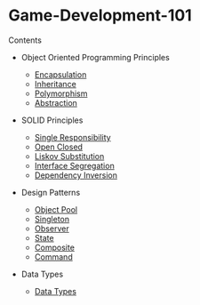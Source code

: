 
# Game-Development-101

Contents




- Object Oriented Programming Principles
    - [Encapsulation](https://github.com/utkusever/Game-Development-101/blob/main/Assets/Scripts/OOP/Encapsulation/Encapsulation.cs)
    - [Inheritance](https://github.com/utkusever/Game-Development-101/blob/main/Assets/Scripts/OOP/Inheritance/Inheritance.cs)
    - [Polymorphism](https://github.com/utkusever/Game-Development-101/blob/main/Assets/Scripts/OOP/Polymorphism/Polymorphism.cs)
    - [Abstraction](https://github.com/utkusever/Game-Development-101/blob/main/Assets/Scripts/OOP/Abstraction/Abstraction.cs)
- SOLID Principles

    - [Single Responsibility](https://github.com/utkusever/Game-Development-101/blob/main/Assets/Scripts/SOLID/SingleResponsibility/SingleResponsibility.cs)
    - [Open Closed](https://github.com/utkusever/Game-Development-101/blob/main/Assets/Scripts/SOLID/OpenClosed/OpenClosedExample2.cs)
    - [Liskov Substitution](https://github.com/utkusever/Game-Development-101/tree/main/Assets/Scripts/SOLID/LiskovSubstitution)
    - [Interface Segregation](https://github.com/utkusever/Game-Development-101/blob/main/Assets/Scripts/SOLID/InterfaceSegregation/InterfaceSegregation.cs)
    - [Dependency Inversion](https://github.com/utkusever/Game-Development-101/blob/main/Assets/Scripts/SOLID/DependencyInversion/DependencyInversion.cs)

- Design Patterns
    
    - [Object Pool](https://github.com/utkusever/Game-Development-101/tree/main/Assets/Scripts/Design%20Patterns/Object%20Pooling)
    - [Singleton](https://github.com/utkusever/Game-Development-101/tree/main/Assets/Scripts/Design%20Patterns/Singleton)
    - [Observer](https://github.com/utkusever/Game-Development-101/tree/main/Assets/Scripts/Design%20Patterns/Observer)
    - [State](https://github.com/utkusever/Game-Development-101/tree/main/Assets/Scripts/Design%20Patterns/State%20Machine)
    - [Composite](https://github.com/utkusever/Game-Development-101/blob/main/Assets/Scripts/Design%20Patterns/Composite/Inventory.cs)
    - [Command](https://github.com/utkusever/Game-Development-101/tree/main/Assets/Scripts/Design%20Patterns/Command)

 
- Data Types
    - [Data Types](https://github.com/utkusever/Game-Development-101/blob/main/Assets/Scripts/DataTypes/DataTypes.cs)

  
